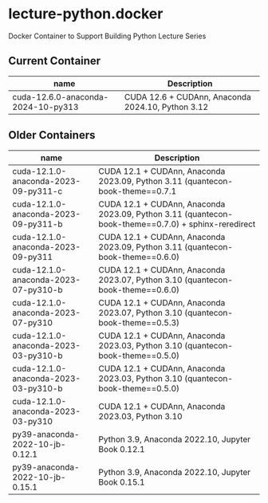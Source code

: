 # lecture-python.docker

Docker Container to Support Building Python Lecture Series

## Current Container

| name | Description |
|------|-------------|
| cuda-12.6.0-anaconda-2024-10-py313 | CUDA 12.6 + CUDAnn, Anaconda 2024.10, Python 3.12 |



## Older Containers

| name | Description |
|------|-------------|
| cuda-12.1.0-anaconda-2023-09-py311-c | CUDA 12.1 + CUDAnn, Anaconda 2023.09, Python 3.11 (quantecon-book-theme==0.7.1 |
| cuda-12.1.0-anaconda-2023-09-py311-b | CUDA 12.1 + CUDAnn, Anaconda 2023.09, Python 3.11 (quantecon-book-theme==0.7.0) + sphinx-reredirect |
| cuda-12.1.0-anaconda-2023-09-py311 | CUDA 12.1 + CUDAnn, Anaconda 2023.09, Python 3.11 (quantecon-book-theme==0.6.0) |
| cuda-12.1.0-anaconda-2023-07-py310-b | CUDA 12.1 + CUDAnn, Anaconda 2023.07, Python 3.10 (quantecon-book-theme==0.6.0) |
| cuda-12.1.0-anaconda-2023-07-py310 | CUDA 12.1 + CUDAnn, Anaconda 2023.07, Python 3.10 (quantecon-book-theme==0.5.3) |
| cuda-12.1.0-anaconda-2023-03-py310-b | CUDA 12.1 + CUDAnn, Anaconda 2023.03, Python 3.10 (quantecon-book-theme==0.5.0) | 
| cuda-12.1.0-anaconda-2023-03-py310-b | CUDA 12.1 + CUDAnn, Anaconda 2023.03, Python 3.10 (quantecon-book-theme==0.5.0) |
| cuda-12.1.0-anaconda-2023-03-py310 | CUDA 12.1 + CUDAnn, Anaconda 2023.03, Python 3.10 |
| py39-anaconda-2022-10-jb-0.12.1 | Python 3.9, Anaconda 2022.10, Jupyter Book 0.12.1 |
| py39-anaconda-2022-10-jb-0.15.1 | Python 3.9, Anaconda 2022.10, Jupyter Book 0.15.1 |
